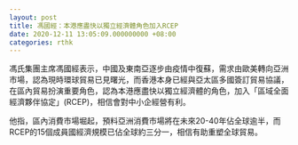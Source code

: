 ```yaml
---
layout: post
title: 馮國經：本港應盡快以獨立經濟體角色加入RCEP
date: 2020-12-11 13:05:09.000000000 +08:00
categories: rthk
---
```


馮氏集團主席馮國經表示，中國及東南亞逐步由疫情中復蘇，需求由歐美轉向亞洲市場，認為現時環球貿易已見曙光，而香港本身已經與亞太區多國簽訂貿易協議，在區內貿易扮演重要角色，認為本港應盡快以獨立經濟體的角色，加入「區域全面經濟夥伴協定」(RCEP)，相信會對中小企經營有利。

他指，區內消費市場堀起，預料亞洲消費市場將在未來20-40年佔全球逾半，而RCEP的15個成員國經濟規模已佔全球約三分一，相信有助重塑全球貿易。
